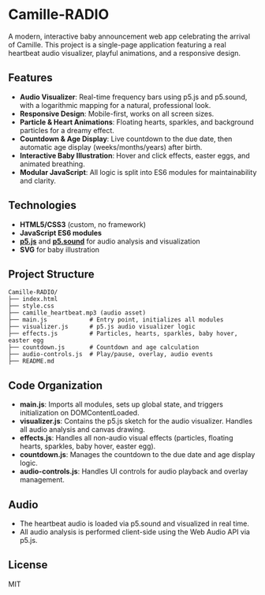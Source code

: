 # Camille-RADIO

A modern, interactive baby announcement web app celebrating the arrival of Camille. This project is a single-page application featuring a real heartbeat audio visualizer, playful animations, and a responsive design.

## Features
- **Audio Visualizer**: Real-time frequency bars using p5.js and p5.sound, with a logarithmic mapping for a natural, professional look.
- **Responsive Design**: Mobile-first, works on all screen sizes.
- **Particle & Heart Animations**: Floating hearts, sparkles, and background particles for a dreamy effect.
- **Countdown & Age Display**: Live countdown to the due date, then automatic age display (weeks/months/years) after birth.
- **Interactive Baby Illustration**: Hover and click effects, easter eggs, and animated breathing.
- **Modular JavaScript**: All logic is split into ES6 modules for maintainability and clarity.

## Technologies
- **HTML5/CSS3** (custom, no framework)
- **JavaScript ES6 modules**
- **[p5.js](https://p5js.org/)** and **[p5.sound](https://p5js.org/reference/#/libraries/p5.sound)** for audio analysis and visualization
- **SVG** for baby illustration

## Project Structure
```
Camille-RADIO/
├── index.html
├── style.css
├── camille_heartbeat.mp3 (audio asset)
├── main.js            # Entry point, initializes all modules
├── visualizer.js      # p5.js audio visualizer logic
├── effects.js         # Particles, hearts, sparkles, baby hover, easter egg
├── countdown.js       # Countdown and age calculation
├── audio-controls.js  # Play/pause, overlay, audio events
├── README.md
```

## Code Organization
- **main.js**: Imports all modules, sets up global state, and triggers initialization on DOMContentLoaded.
- **visualizer.js**: Contains the p5.js sketch for the audio visualizer. Handles all audio analysis and canvas drawing.
- **effects.js**: Handles all non-audio visual effects (particles, floating hearts, sparkles, baby hover, easter egg).
- **countdown.js**: Manages the countdown to the due date and age display logic.
- **audio-controls.js**: Handles UI controls for audio playback and overlay management.

## Audio
- The heartbeat audio is loaded via p5.sound and visualized in real time.
- All audio analysis is performed client-side using the Web Audio API via p5.js.

## License
MIT 